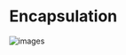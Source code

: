# Encapsulation
![images](https://image.noelshack.com/fichiers/2024/15/6/1713013100-imagen-2024-04-13-145817998.png)
